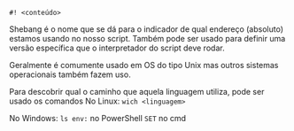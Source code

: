 `#! <conteúdo>`

Shebang é o nome que se dá para o indicador de qual endereço (absoluto) estamos usando no nosso script. 
	Também pode ser usado para definir uma versão específica que o interpretador do script deve rodar.

Geralmente é comumente usado em OS do tipo Unix mas outros sistemas operacionais também fazem uso.

Para descobrir qual o caminho que aquela linguagem utiliza, pode ser usado os comandos
No Linux:
	`wich <linguagem>` 

No Windows: 
	`ls env:` no PowerShell 
	`SET` no cmd

